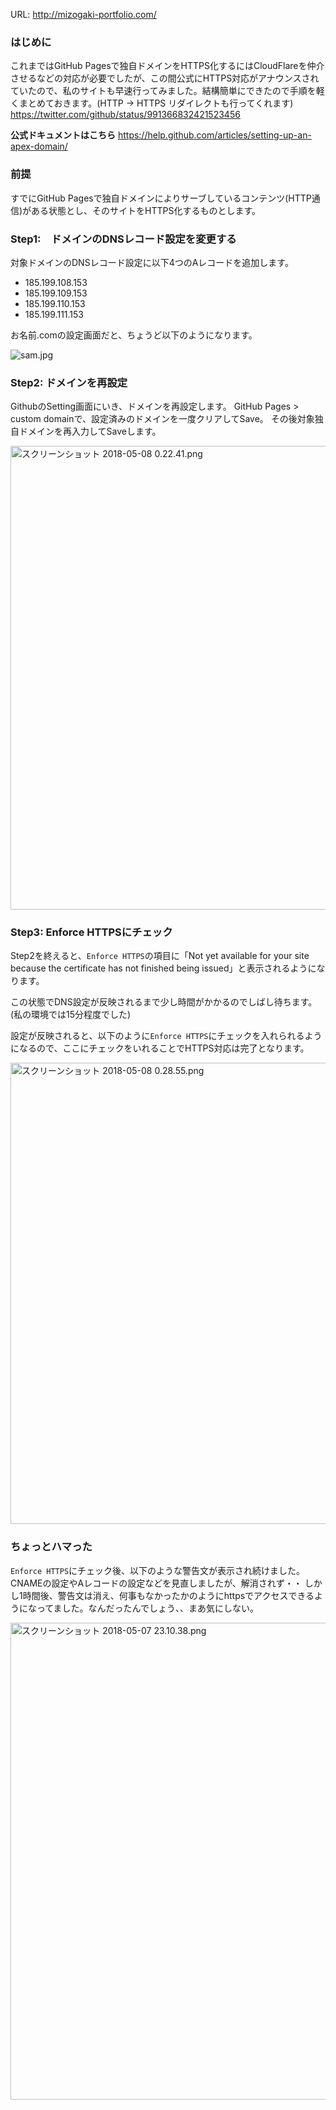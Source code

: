 URL: http://mizogaki-portfolio.com/

### はじめに
これまではGitHub Pagesで独自ドメインをHTTPS化するにはCloudFlareを仲介させるなどの対応が必要でしたが、この間公式にHTTPS対応がアナウンスされていたので、私のサイトも早速行ってみました。結構簡単にできたので手順を軽くまとめておきます。(HTTP -> HTTPS リダイレクトも行ってくれます)
https://twitter.com/github/status/991366832421523456

**公式ドキュメントはこちら**
https://help.github.com/articles/setting-up-an-apex-domain/

### 前提
すでにGitHub Pagesで独自ドメインによりサーブしているコンテンツ(HTTP通信)がある状態とし、そのサイトをHTTPS化するものとします。

### Step1:　ドメインのDNSレコード設定を変更する
対象ドメインのDNSレコード設定に以下4つのAレコードを追加します。

- 185.199.108.153
- 185.199.109.153
- 185.199.110.153
- 185.199.111.153

お名前.comの設定画面だと、ちょうど以下のようになります。

![sam.jpg](https://qiita-image-store.s3.amazonaws.com/0/73643/da26a80d-2aab-7239-00b9-5123d920b973.jpeg)

### Step2: ドメインを再設定
GithubのSetting画面にいき、ドメインを再設定します。
GitHub Pages > custom domainで、設定済みのドメインを一度クリアしてSave。
その後対象独自ドメインを再入力してSaveします。

<img width="742" alt="スクリーンショット 2018-05-08 0.22.41.png" src="https://qiita-image-store.s3.amazonaws.com/0/73643/30aa2b49-5faf-0dec-93cc-3cae87cdda6c.png">

### Step3: Enforce HTTPSにチェック
Step2を終えると、`Enforce HTTPS`の項目に「Not yet available for your site because the certificate has not finished being issued」と表示されるようになります。

この状態でDNS設定が反映されるまで少し時間がかかるのでしばし待ちます。
(私の環境では15分程度でした)

設定が反映されると、以下のように`Enforce HTTPS`にチェックを入れられるようになるので、ここにチェックをいれることでHTTPS対応は完了となります。

<img width="738" alt="スクリーンショット 2018-05-08 0.28.55.png" src="https://qiita-image-store.s3.amazonaws.com/0/73643/ec5c293b-92c8-60a4-dc73-bf170663dc10.png">

### ちょっとハマった
`Enforce HTTPS`にチェック後、以下のような警告文が表示され続けました。
CNAMEの設定やAレコードの設定などを見直しましたが、解消されず・・
しかし1時間後、警告文は消え、何事もなかったかのようにhttpsでアクセスできるようになってました。なんだったんでしょう、、まあ気にしない。

<img width="763" alt="スクリーンショット 2018-05-07 23.10.38.png" src="https://qiita-image-store.s3.amazonaws.com/0/73643/f0b2c38b-2e31-a9de-dd20-cb0be7f2d20e.png">
